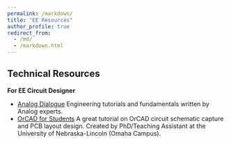 ```yaml
---
permalink: /markdown/
title: "EE Resources"
author_profile: true
redirect_from: 
  - /md/
  - /markdown.html
---
```



## Technical Resources
**For EE Circuit Designer**
 * [Analog Dialogue](http://www.analog.com/en/analog-dialogue.html) Engineering tutorials and fundamentals written by Analog experts.
 * [OrCAD for Students](https://www.youtube.com/channel/UCYI7XwLEW3WvCkiZIpDPi6A) A great tutorial on OrCAD circuit schematic capture and PCB layout design. Created by PhD/Teaching Assistant at the University of Nebraska-Lincoln (Omaha Campus).
